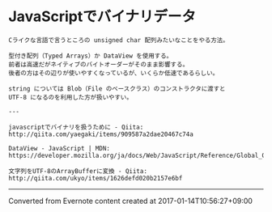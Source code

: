 # JavaScriptでバイナリデータ
```
Cライクな言語で言うところの unsigned char 配列みたいなことをやる方法。

型付き配列（Typed Arrays）か DataView を使用する。
前者は高速だがネイティブのバイトオーダーがそのまま影響する。
後者の方はその辺りが使いやすくなっているが、いくらか低速であるらしい。

string については Blob（File のベースクラス）のコンストラクタに渡すと
UTF-8 になるのを利用した方が扱いやすい。

---

javascriptでバイナリを扱うために - Qiita:
http://qiita.com/yaegaki/items/909587a2dae20467c74a

DataView - JavaScript | MDN:
https://developer.mozilla.org/ja/docs/Web/JavaScript/Reference/Global_Objects/DataView

文字列をUTF-8のArrayBufferに変換 - Qiita:
http://qiita.com/ukyo/items/1626defd020b2157e6bf
```

------------------------------------------------------------------------

Converted from Evernote content created at 2017-01-14T10:56:27+09:00